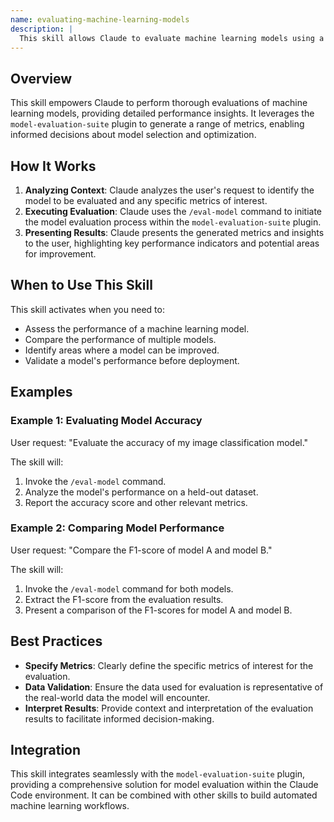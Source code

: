 ```yaml
---
name: evaluating-machine-learning-models
description: |
  This skill allows Claude to evaluate machine learning models using a comprehensive suite of metrics. It should be used when the user requests model performance analysis, validation, or testing. Claude can use this skill to assess model accuracy, precision, recall, F1-score, and other relevant metrics. Trigger this skill when the user mentions "evaluate model", "model performance", "testing metrics", "validation results", or requests a comprehensive "model evaluation".
---
```


## Overview

This skill empowers Claude to perform thorough evaluations of machine learning models, providing detailed performance insights. It leverages the `model-evaluation-suite` plugin to generate a range of metrics, enabling informed decisions about model selection and optimization.

## How It Works

1. **Analyzing Context**: Claude analyzes the user's request to identify the model to be evaluated and any specific metrics of interest.
2. **Executing Evaluation**: Claude uses the `/eval-model` command to initiate the model evaluation process within the `model-evaluation-suite` plugin.
3. **Presenting Results**: Claude presents the generated metrics and insights to the user, highlighting key performance indicators and potential areas for improvement.

## When to Use This Skill

This skill activates when you need to:
- Assess the performance of a machine learning model.
- Compare the performance of multiple models.
- Identify areas where a model can be improved.
- Validate a model's performance before deployment.

## Examples

### Example 1: Evaluating Model Accuracy

User request: "Evaluate the accuracy of my image classification model."

The skill will:
1. Invoke the `/eval-model` command.
2. Analyze the model's performance on a held-out dataset.
3. Report the accuracy score and other relevant metrics.

### Example 2: Comparing Model Performance

User request: "Compare the F1-score of model A and model B."

The skill will:
1. Invoke the `/eval-model` command for both models.
2. Extract the F1-score from the evaluation results.
3. Present a comparison of the F1-scores for model A and model B.

## Best Practices

- **Specify Metrics**: Clearly define the specific metrics of interest for the evaluation.
- **Data Validation**: Ensure the data used for evaluation is representative of the real-world data the model will encounter.
- **Interpret Results**: Provide context and interpretation of the evaluation results to facilitate informed decision-making.

## Integration

This skill integrates seamlessly with the `model-evaluation-suite` plugin, providing a comprehensive solution for model evaluation within the Claude Code environment. It can be combined with other skills to build automated machine learning workflows.